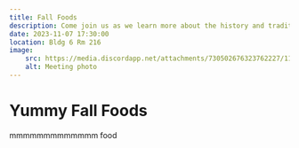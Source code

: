 ```yaml
---
title: Fall Foods
description: Come join us as we learn more about the history and traditions around some of the most popular fall foods in Japan!
date: 2023-11-07 17:30:00
location: Bldg 6 Rm 216
image: 
    src: https://media.discordapp.net/attachments/730502676323762227/1170442530568019968/a2015d7e-9427-4b1d-91ab-64e71b9f7949_cropped.png?ex=65590e8d&is=6546998d&hm=ef11af350350d8e74b6f2b584e4d2da34c190f7290b0d26b77b790b32b8bef4d&=
    alt: Meeting photo
---
```


# Yummy Fall Foods
mmmmmmmmmmmmm food